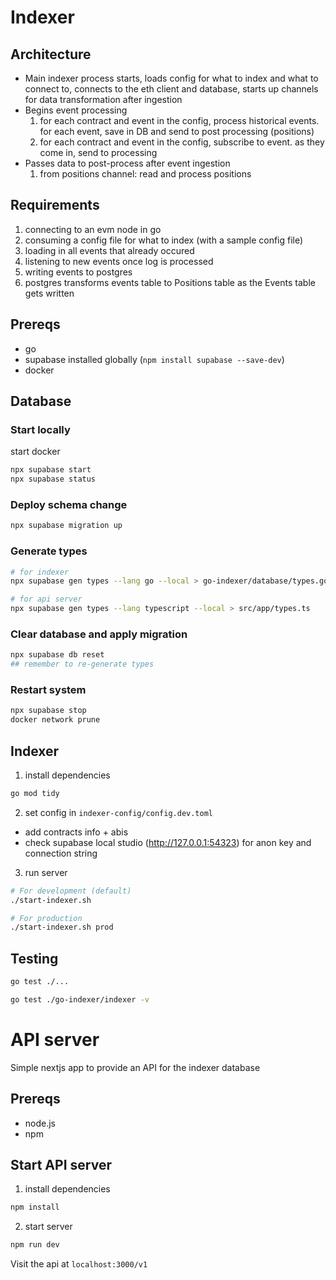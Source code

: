 # Indexer

## Architecture
- Main indexer process starts, loads config for what to index and what to connect to, connects to the eth client and database, starts up channels for data transformation after ingestion
- Begins event processing
   1. for each contract and event in the config, process historical events. for each event, save in DB and send to post processing (positions)
   2. for each contract and event in the config, subscribe to event. as they come in, send to processing
- Passes data to post-process after event ingestion
    1. from positions channel: read and process positions


## Requirements
1. connecting to an evm node in go
2. consuming a config file for what to index (with a sample config file)
3. loading in all events that already occured
4. listening to new events once log is processed
5. writing events to postgres
6. postgres transforms events table to Positions table as the Events table gets written


## Prereqs
- go
- supabase installed globally (`npm install supabase --save-dev`)
- docker

## Database
### Start locally
start docker
```bash
npx supabase start
npx supabase status
```

### Deploy schema change 
```bash
npx supabase migration up
```

### Generate types
```bash
# for indexer
npx supabase gen types --lang go --local > go-indexer/database/types.go

# for api server
npx supabase gen types --lang typescript --local > src/app/types.ts

```

### Clear database and apply migration
```bash
npx supabase db reset
## remember to re-generate types
```

### Restart system
```bash
npx supabase stop
docker network prune
```

## Indexer
1. install dependencies
```bash
go mod tidy
```

2. set config in `indexer-config/config.dev.toml`
- add contracts info + abis
- check supabase local studio (http://127.0.0.1:54323) for anon key and connection string

3. run server
```bash
# For development (default)
./start-indexer.sh

# For production
./start-indexer.sh prod
```

## Testing
```bash
go test ./...  

go test ./go-indexer/indexer -v
```

# API server
Simple nextjs app to provide an API for the indexer database

## Prereqs
- node.js
- npm

## Start API server
1. install dependencies
```bash
npm install
```

2. start server
```bash
npm run dev
```
Visit the api at `localhost:3000/v1`


